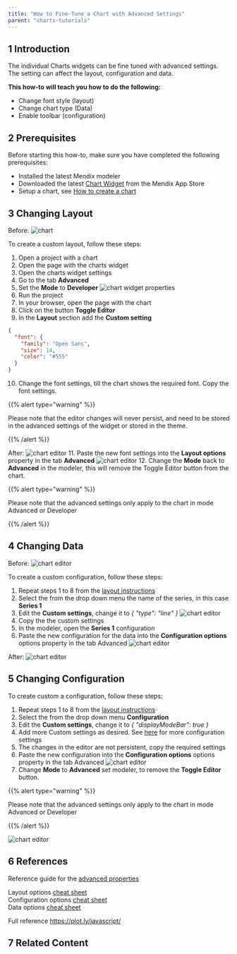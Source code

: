 ```yaml
---
title: "How to Fine-Tune a Chart with Advanced Settings"
parent: "charts-tutorials"
---
```


## 1 Introduction

The individual Charts widgets can be fine tuned with advanced settings. The setting can affect the layout, configuration and data.

**This how-to will teach you how to do the following:**  

* Change font style (layout)
* Change chart type (Data)
* Enable toolbar (configuration)

## 2 Prerequisites

Before starting this how-to, make sure you have completed the following prerequisites:

* Installed the latest Mendix modeler
* Downloaded the latest [Chart Widget](https://appstore.home.mendix.com/link/app/105695/) from the Mendix App Store
* Setup a chart, see [How to create a chart](charts-basic-create)

## 3 Changing Layout<a name="layout-changes"></a>

Before:
![chart](attachments/charts/charts-toggle-editor.png)

To create a custom layout, follow these steps:

1. Open a project with a chart
1. Open the page with the charts widget
1. Open the charts widget settings
1. Go to the tab **Advanced**
1. Set the **Mode** to **Developer**
![chart widget properties](attachments/charts/charts-widget-properties-advanced.png)
1. Run the project
1. In your browser, open the page with the chart
1. Click on the button **Toggle Editor**
1. In the **Layout** section add the **Custom setting**

```json
{
  "font": {
    "family": "Open Sans",
    "size": 14,
    "color": "#555"
  }
}
```
10. Change the font settings, till the chart shows the required font. Copy the font settings.

{{% alert type="warning" %}}

Please note that the editor changes will never persist, and need to be stored in the advanced settings of the widget or stored in the theme.

{{% /alert %}}

After:
![chart editor](attachments/charts/charts-toggle-editor-open.png)
11. Paste the new font settings into the **Layout options** property in the tab **Advanced**
![chart editor](attachments/charts/charts-widget-properties-advanced-layout.png)
12. Change the **Mode** back to **Advanced** in the  modeler, this will remove the Toggle Editor button from the chart.  

{{% alert type="warning" %}}

Please note that the advanced settings only apply to the chart in mode Advanced or Developer

{{% /alert %}}

## 4 Changing Data

Before:
![chart editor](attachments/charts/charts-widget-bar.png)

To create a custom configuration, follow these steps:

1. Repeat steps 1 to 8 from the [layout instructions](#layout-changes)
1. Select the from the drop down menu the name of the series, in this case **Series 1**
1. Edit the **Custom settings**, change it to *{ "type": "line" }*
![chart editor](attachments/charts/charts-widget-bar-line-combination.png)
1. Copy the the custom settings
1. In the modeler, open the **Series 1** configuration
1. Paste the new configuration for the data into the **Configuration options** options property in the tab Advanced
![chart editor](attachments/charts/charts-widget-bar-line-combination-properties.png)

After:
![chart editor](attachments/charts/charts-widget-bar-line-combination-result.png)

## 5 Changing Configuration 

To create custom a configuration, follow these steps:

1. Repeat steps 1 to 8 from the [layout instructions](#layout-changes)
1. Select the from the drop down menu **Configuration**
1. Edit the **Custom settings**, change it to *{ "displayModeBar": true }*
1. Add more Custom settings as desired. See [here](https://plot.ly/javascript/configuration-options/) for more configuration settings 
1. The changes in the editor are not persistent, copy the required settings
1. Paste the new configuration into the **Configuration options** options property in the tab Advanced
![chart editor](attachments/charts/charts-widget-properties-advanced-config.png)
1. Change **Mode** to **Advanced** set modeler, to remove the **Toggle Editor** button.

{{% alert type="warning" %}}

Please note that the advanced settings only apply to the chart in mode Advanced or Developer

{{% /alert %}}

![chart editor](attachments/charts/charts-config-toolbar.png)

## 6 References

Reference guide for the [advanced properties](../../refguide/charts-configuration#advanced)

Layout options [cheat sheet](../../refguide/charts-advanced-cheat-sheet#layout-all)  
Configuration options [cheat sheet](../../refguide/charts-advanced-cheat-sheet#config-options)  
Data options [cheat sheet](../../refguide/charts-advanced-cheat-sheet#data-series)  

Full reference https://plot.ly/javascript/

## 7 Related Content
